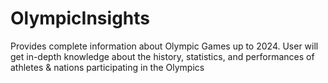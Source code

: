 # OlympicInsights
Provides complete information about Olympic Games up to 2024. User will get in-depth knowledge about the history, statistics, and performances of athletes &amp; nations participating in the Olympics
